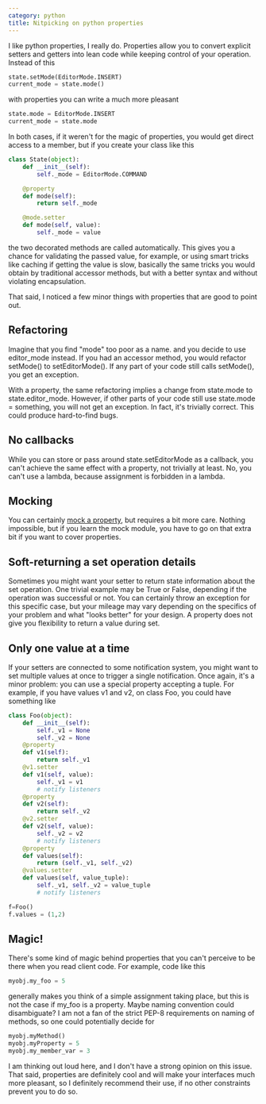```yaml
---
category: python
title: Nitpicking on python properties
---
```


I like python properties, I really do. Properties allow you to convert
explicit setters and getters into lean code while keeping control of
your operation. Instead of this

```python
state.setMode(EditorMode.INSERT)
current_mode = state.mode()
```

with properties you can write a much more pleasant

```python
state.mode = EditorMode.INSERT
current_mode = state.mode
```

In both cases, if it weren\'t for the magic of properties, you would get
direct access to a member, but if you create your class like this

```python
class State(object):
    def __init__(self):
        self._mode = EditorMode.COMMAND

    @property
    def mode(self):
        return self._mode

    @mode.setter
    def mode(self, value):
        self._mode = value
```

the two decorated methods are called automatically. This gives you a
chance for validating the passed value, for example, or using smart
tricks like caching if getting the value is slow, basically the same
tricks you would obtain by traditional accessor methods, but with a
better syntax and without violating encapsulation.

That said, I noticed a few minor things with properties that are good to
point out.

## Refactoring

Imagine that you find \"mode\" too poor as a name. and you decide to use
editor\_mode instead. If you had an accessor method, you would refactor
setMode() to setEditorMode(). If any part of your code still calls
setMode(), you get an exception.

With a property, the same refactoring implies a change from state.mode
to state.editor\_mode. However, if other parts of your code still use
state.mode = something, you will not get an exception. In fact, it\'s
trivially correct. This could produce hard-to-find bugs.

## No callbacks

While you can store or pass around state.setEditorMode as a callback,
you can\'t achieve the same effect with a property, not trivially at
least. No, you can\'t use a lambda, because assignment is forbidden in a
lambda.

## Mocking

You can certainly [mock a
property](https://docs.python.org/3/library/unittest.mock.html#unittest.mock.PropertyMock),
but requires a bit more care. Nothing impossible, but if you learn the
mock module, you have to go on that extra bit if you want to cover
properties.

## Soft-returning a set operation details

Sometimes you might want your setter to return state information about
the set operation. One trivial example may be True or False, depending
if the operation was successful or not. You can certainly throw an
exception for this specific case, but your mileage may vary depending on
the specifics of your problem and what \"looks better\" for your design.
A property does not give you flexibility to return a value during set.

## Only one value at a time

If your setters are connected to some notification system, you might
want to set multiple values at once to trigger a single notification.
Once again, it\'s a minor problem: you can use a special property
accepting a tuple. For example, if you have values v1 and v2, on class
Foo, you could have something like

```python
class Foo(object): 
    def __init__(self): 
        self._v1 = None 
        self._v2 = None 
    @property 
    def v1(self): 
        return self._v1 
    @v1.setter 
    def v1(self, value): 
        self._v1 = v1 
        # notify listeners 
    @property 
    def v2(self): 
        return self._v2 
    @v2.setter 
    def v2(self, value): 
        self._v2 = v2 
        # notify listeners 
    @property 
    def values(self): 
        return (self._v1, self._v2) 
    @values.setter 
    def values(self, value_tuple): 
        self._v1, self._v2 = value_tuple 
        # notify listeners 

f=Foo() 
f.values = (1,2)
```

## Magic!

There\'s some kind of magic behind properties that you can\'t perceive
to be there when you read client code. For example, code like this

```python
myobj.my_foo = 5
```

generally makes you think of a simple assignment taking place, but this
is not the case if my\_foo is a property. Maybe naming convention could
disambiguate? I am not a fan of the strict PEP-8 requirements on naming
of methods, so one could potentially decide for

```python
myobj.myMethod()
myobj.myProperty = 5
myobj.my_member_var = 3
```

I am thinking out loud here, and I don\'t have a strong opinion on this
issue. That said, properties are definitely cool and will make your
interfaces much more pleasant, so I definitely recommend their use, if
no other constraints prevent you to do so.

